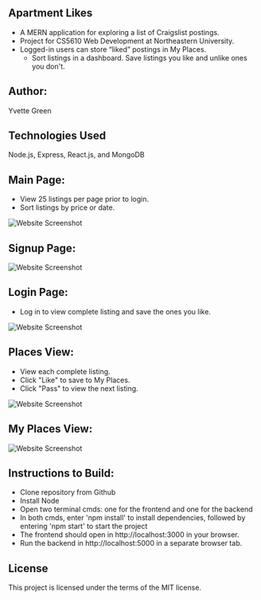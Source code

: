## Apartment Likes

- A MERN application for exploring a list of Craigslist postings.  
- Project for CS5610 Web Development at Northeastern University.
- Logged-in users can store “liked” postings in My Places.
  - Sort listings in a dashboard. Save listings you like and unlike ones you don't.
  
## Author: 
Yvette Green

## Technologies Used
Node.js, Express, React.js, and MongoDB

## Main Page:
- View 25 listings per page prior to login.
- Sort listings by price or date.

![Website Screenshot](https://github.com/greeny90/apartmentlikes/blob/main/images/mainpage.png)

## Signup Page:
![Website Screenshot](https://github.com/greeny90/apartmentlikes/blob/main/images/signup.png)

## Login Page:
- Log in to view complete listing and save the ones you like. 

![Website Screenshot](https://github.com/greeny90/apartmentlikes/blob/main/images/loginpage.png)

## Places View:
- View each complete listing.
- Click "Like" to save to My Places.
- Click "Pass" to view the next listing. 

![Website Screenshot](https://github.com/greeny90/apartmentlikes/blob/main/images/places.png)

## My Places View:
![Website Screenshot](https://github.com/greeny90/apartmentlikes/blob/main/images/myplaces.png)

## Instructions to Build:
- Clone repository from Github
- Install Node
- Open two terminal cmds: one for the frontend and one for the backend
- In both cmds, enter 'npm install' to install dependencies, followed by entering 'npm start' to start the project
- The frontend should open in http://localhost:3000 in your browser.
- Run the backend in http://localhost:5000 in a separate browser tab.

## License
This project is licensed under the terms of the MIT license.
